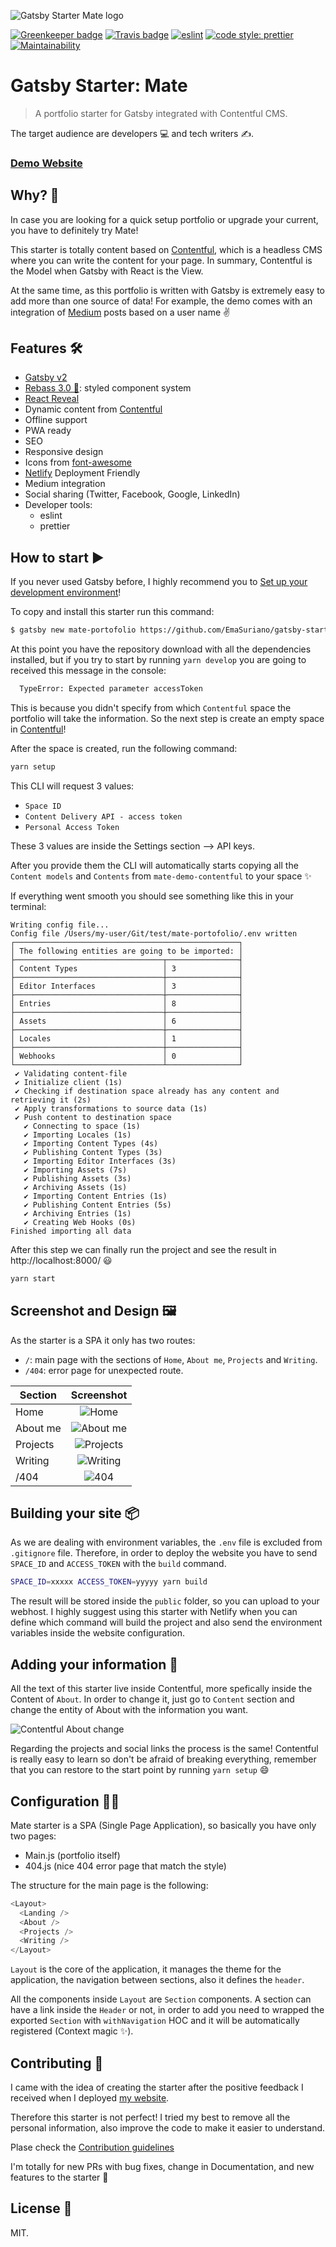 ![Gatsby Starter Mate logo](./media/gatsby-starter-mate-logo.png)

[![Greenkeeper badge](https://badges.greenkeeper.io/EmaSuriano/gatsby-starter-mate.svg)](https://greenkeeper.io/)
[![Travis badge](https://api.travis-ci.org/EmaSuriano/gatsby-starter-mate.svg)](https://travis-ci.org/EmaSuriano/gatsby-starter-mate)
[![eslint](https://img.shields.io/badge/eslint-enabled-green.svg)](https://eslint.org/)
[![code style: prettier](https://img.shields.io/badge/code_style-prettier-ff69b4.svg)](https://github.com/prettier/prettier)
[![Maintainability](https://api.codeclimate.com/v1/badges/c8fc076b30bd493f0cfc/maintainability)](https://codeclimate.com/github/EmaSuriano/gatsby-starter-mate/maintainability)

# Gatsby Starter: Mate

> A portfolio starter for Gatsby integrated with Contentful CMS.

The target audience are developers 💻 and tech writers ✍️.

### [Demo Website](https://gatsby-starter-mate.netlify.com/)

## Why? 🤔

In case you are looking for a quick setup portfolio or upgrade your current, you have to definitely try Mate!

This starter is totally content based on [Contentful](https://contentful.com), which is a headless CMS where you can write the content for your page. In summary, Contentful is the Model when Gatsby with React is the View.

At the same time, as this portfolio is written with Gatsby is extremely easy to add more than one source of data! For example, the demo comes with an integration of [Medium](https://medium.com) posts based on a user name ✌️

## Features 🛠

- [Gatsby v2](https://www.gatsbyjs.org/)
- [Rebass 3.0 🎉](https://rebassjs.org/): styled component system
- [React Reveal](https://www.react-reveal.com/)
- Dynamic content from [Contentful](https://contentful.com)
- Offline support
- PWA ready
- SEO
- Responsive design
- Icons from [font-awesome](https://fontawesome.com/)
- [Netlify](https://www.netlify.com) Deployment Friendly
- Medium integration
- Social sharing (Twitter, Facebook, Google, LinkedIn)
- Developer tools:
  - eslint
  - prettier

## How to start ▶️

If you never used Gatsby before, I highly recommend you to [Set up your development environment](https://www.gatsbyjs.org/tutorial/part-zero/)!

To copy and install this starter run this command:

```bash
$ gatsby new mate-portofolio https://github.com/EmaSuriano/gatsby-starter-mate
```

At this point you have the repository download with all the dependencies installed, but if you try to start by running `yarn develop` you are going to received this message in the console:

```bash
  TypeError: Expected parameter accessToken
```

This is because you didn't specify from which `Contentful` space the portfolio will take the information. So the next step is create an empty space in [Contentful](https://www.contentful.com/)!

After the space is created, run the following command:

```bash
yarn setup
```

This CLI will request 3 values:

- `Space ID`
- `Content Delivery API - access token`
- `Personal Access Token`

These 3 values are inside the Settings section --> API keys.

After you provide them the CLI will automatically starts copying all the `Content models` and `Contents` from `mate-demo-contentful` to your space ✨

If everything went smooth you should see something like this in your terminal:

```text
Writing config file...
Config file /Users/my-user/Git/test/mate-portofolio/.env written
┌──────────────────────────────────────────────────┐
│ The following entities are going to be imported: │
├─────────────────────────────────┬────────────────┤
│ Content Types                   │ 3              │
├─────────────────────────────────┼────────────────┤
│ Editor Interfaces               │ 3              │
├─────────────────────────────────┼────────────────┤
│ Entries                         │ 8              │
├─────────────────────────────────┼────────────────┤
│ Assets                          │ 6              │
├─────────────────────────────────┼────────────────┤
│ Locales                         │ 1              │
├─────────────────────────────────┼────────────────┤
│ Webhooks                        │ 0              │
└─────────────────────────────────┴────────────────┘
 ✔ Validating content-file
 ✔ Initialize client (1s)
 ✔ Checking if destination space already has any content and retrieving it (2s)
 ✔ Apply transformations to source data (1s)
 ✔ Push content to destination space
   ✔ Connecting to space (1s)
   ✔ Importing Locales (1s)
   ✔ Importing Content Types (4s)
   ✔ Publishing Content Types (3s)
   ✔ Importing Editor Interfaces (3s)
   ✔ Importing Assets (7s)
   ✔ Publishing Assets (3s)
   ✔ Archiving Assets (1s)
   ✔ Importing Content Entries (1s)
   ✔ Publishing Content Entries (5s)
   ✔ Archiving Entries (1s)
   ✔ Creating Web Hooks (0s)
Finished importing all data
```

After this step we can finally run the project and see the result in http://localhost:8000/ 😃

```bash
yarn start
```

## Screenshot and Design 🖼

As the starter is a SPA it only has two routes:

- `/`: main page with the sections of `Home`, `About me`, `Projects` and `Writing`.
- `/404`: error page for unexpected route.

| Section  |           Screenshot            |
| -------- | :-----------------------------: |
| Home     |     ![Home](media/home.png)     |
| About me |  ![About me](media/about.png)   |
| Projects | ![Projects](media/projects.png) |
| Writing  |  ![Writing](media/writing.png)  |
| /404     |      ![404](media/404.png)      |

## Building your site 📦

As we are dealing with environment variables, the `.env` file is excluded from `.gitignore` file. Therefore, in order to deploy the website you have to send `SPACE_ID` and `ACCESS_TOKEN` with the `build` command.

```bash
SPACE_ID=xxxxx ACCESS_TOKEN=yyyyy yarn build
```

The result will be stored inside the `public` folder, so you can upload to your webhost. I highly suggest using this starter with Netlify when you can define which command will build the project and also send the environment variables inside the website configuration.

## Adding your information 📝

All the text of this starter live inside Contentful, more spefically inside the Content of `About`. In order to change it, just go to `Content` section and change the entity of About with the information you want.

![Contentful About change](./media/contentful-about-change.png)

Regarding the projects and social links the process is the same! Contentful is really easy to learn so don't be afraid of breaking everything, remember that you can restore to the start point by running `yarn setup` 😄

## Configuration 👷‍♂️

Mate starter is a SPA (Single Page Application), so basically you have only two pages:

- Main.js (portfolio itself)
- 404.js (nice 404 error page that match the style)

The structure for the main page is the following:

```javascript
<Layout>
  <Landing />
  <About />
  <Projects />
  <Writing />
</Layout>
```

`Layout` is the core of the application, it manages the theme for the application, the navigation between sections, also it defines the `header`.

All the components inside `Layout` are `Section` components. A section can have a link inside the `Header` or not, in order to add you need to wrapped the exported `Section` with `withNavigation` HOC and it will be automatically registered (Context magic ✨).

## Contributing 💪

I came with the idea of creating the starter after the positive feedback I received when I deployed [my website](emasuriano.com).

Therefore this starter is not perfect! I tried my best to remove all the personal information, also improve the code to make it easier to understand.

Plase check the [Contribution guidelines](CONTRIBUTING.md)

I'm totally for new PRs with bug fixes, change in Documentation, and new features to the starter 🙌

## License 📝

MIT.
